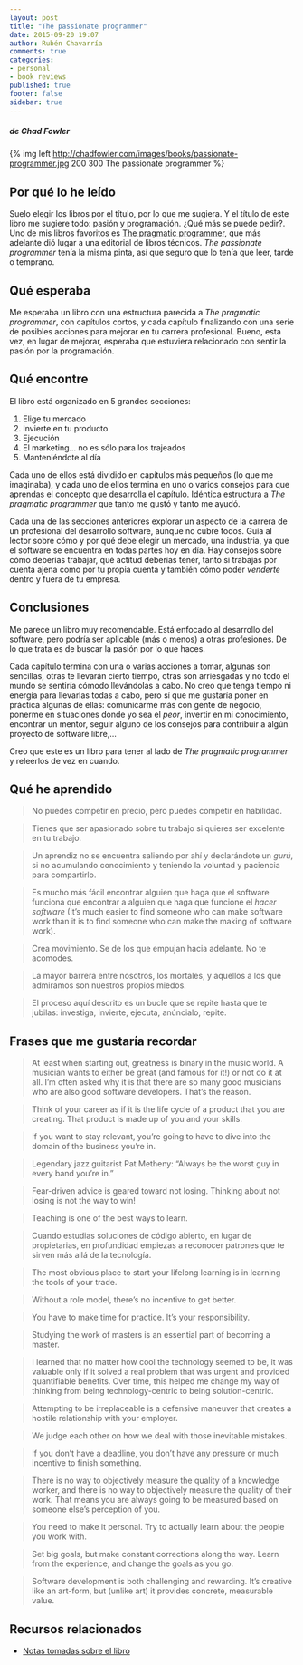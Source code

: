 ```yaml
---
layout: post
title: "The passionate programmer"
date: 2015-09-20 19:07
author: Rubén Chavarría
comments: true
categories: 
- personal
- book reviews
published: true
footer: false
sidebar: true
---
```


##### de Chad Fowler

{% img left http://chadfowler.com/images/books/passionate-programmer.jpg 200 300 The passionate programmer %}

## Por qué lo he leído

Suelo elegir los libros por el título, por lo que me sugiera. Y el título de
este libro me sugiere todo: pasión y programación. ¿Qué más se puede pedir?.
Uno de mis libros favoritos es [The pragmatic programmer][1], que más adelante
dió lugar a una editorial de libros técnicos. *The passionate programmer* tenía
la misma pinta, así que seguro que lo tenía que leer, tarde o temprano.

<!-- more -->

## Qué esperaba

Me esperaba un libro con una estructura parecida a *The pragmatic programmer*,
con capítulos cortos, y cada capítulo finalizando con una serie de posibles
acciones para mejorar en tu carrera profesional. Bueno, esta vez, en lugar de
mejorar, esperaba que estuviera relacionado con sentir la pasión por la
programación.

## Qué encontre

El libro está organizado en 5 grandes secciones:

1. Elige tu mercado
2. Invierte en tu producto
3. Ejecución
4. El marketing... no es sólo para los trajeados
5. Manteniéndote al día

Cada uno de ellos está dividido en capítulos más pequeños (lo que me
imaginaba), y cada uno de ellos termina en uno o varios consejos para que
aprendas el concepto que desarrolla el capítulo. Idéntica estructura a *The
pragmatic programmer* que tanto me gustó y tanto me ayudó.

Cada una de las secciones anteriores explorar un aspecto de la carrera de un
profesional del desarrollo software, aunque no cubre todos. Guía al lector
sobre cómo y por qué debe elegir un mercado, una industria, ya que el software
se encuentra en todas partes hoy en día. Hay consejos sobre cómo deberías
trabajar, qué actitud deberías tener, tanto si trabajas por cuenta ajena como
por tu propia cuenta y también cómo poder *venderte* dentro y fuera de tu
empresa. 

## Conclusiones

Me parece un libro muy recomendable. Está enfocado al desarrollo del software,
pero podría ser aplicable (más o menos) a otras profesiones. De lo que trata es
de buscar la pasión por lo que haces.

Cada capítulo termina con una o varias acciones a tomar, algunas son sencillas,
otras te llevarán cierto tiempo, otras son arriesgadas y no todo el mundo se
sentiría cómodo llevándolas a cabo. No creo que tenga tiempo ni energía para
llevarlas todas a cabo, pero sí que me gustaría poner en práctica algunas de
ellas: comunicarme más con gente de negocio, ponerme en situaciones donde yo
sea el *peor*, invertir en mi conocimiento, encontrar un mentor, seguir alguno
de los consejos para contribuir a algún proyecto de software libre,...

Creo que este es un libro para tener al lado de *The pragmatic programmer* y
releerlos de vez en cuando. 

## Qué he aprendido

> No puedes competir en precio, pero puedes competir en habilidad.

<!-- para separar quotes -->

> Tienes que ser apasionado sobre tu trabajo si quieres ser excelente
en tu trabajo.

<!-- para separar quotes -->

> Un aprendiz no se encuentra saliendo por ahí y declarándote un *gurú*, si no
acumulando conocimiento y teniendo la voluntad y paciencia para compartirlo.

<!-- para separar quotes -->

> Es mucho más fácil encontrar alguien que haga que el software funciona que
encontrar a alguien que haga que funcione el *hacer software* (It’s much
easier to find someone who can make software work than it is to find someone
who can make the making of software work).

<!-- para separar quotes -->

> Crea movimiento. Se de los que empujan hacia adelante. No te acomodes.

<!-- para separar quotes -->

> La mayor barrera entre nosotros, los mortales, y aquellos a los que admiramos
son nuestros propios miedos.

<!-- para separar quotes -->

> El proceso aquí descrito es un bucle que se repite hasta que te jubilas:
investiga, invierte, ejecuta, anúncialo, repite.

## Frases que me gustaría recordar

> At least when starting out, greatness is binary in the music world. A
musician wants to either be great (and famous for it!) or not do it at all.
I’m often asked why it is that there are so many good musicians who are also
good software developers. That’s the reason.

<!-- para separar quotes -->

> Think of your career as if it is the life cycle of a product that you are
creating. That product is made up of you and your skills.

<!-- para separar quotes -->

> If you want to stay relevant, you’re going to have to dive into the domain of
the business you’re in.

<!-- para separar quotes -->

> Legendary jazz guitarist Pat Metheny: “Always be the worst guy in every band
you’re in.”

<!-- para separar quotes -->

> Fear-driven advice is geared toward not losing. Thinking about not losing is
not the way to win!

<!-- para separar quotes -->

> Teaching is one of the best ways to learn.

<!-- para separar quotes -->

> Cuando estudias soluciones de código abierto, en lugar de propietarias, en
profundidad empiezas a reconocer patrones que te sirven más allá de la
tecnología.

<!-- para separar quotes -->

> The most obvious place to start your lifelong learning is in learning the
tools of your trade.

<!-- para separar quotes -->

> Without a role model, there’s no incentive to get better.

<!-- para separar quotes -->

> You have to make time for practice. It’s your responsibility.

<!-- para separar quotes -->

> Studying the work of masters is an essential part of becoming a master.

<!-- para separar quotes -->

> I learned that no matter how cool the technology seemed to be, it was
valuable only if it solved a real problem that was urgent and provided
quantifiable benefits. Over time, this helped me change my way of thinking
from being technology-centric to being solution-centric.

<!-- para separar quotes -->

> Attempting to be irreplaceable is a defensive maneuver that creates a hostile
relationship with your employer.

<!-- para separar quotes -->

> We judge each other on how we deal with those inevitable mistakes.

<!-- para separar quotes -->

> If you don’t have a deadline, you don’t have any pressure or much incentive
to finish something.

<!-- para separar quotes -->

> There is no way to objectively measure the quality of a knowledge worker, and
there is no way to objectively measure the quality of their work. That means
you are always going to be measured based on someone else’s perception of
you.

<!-- para separar quotes -->

> You need to make it personal. Try to actually learn about the people you work
with.

<!-- para separar quotes -->

> Set big goals, but make constant corrections along the way. Learn from the
experience, and change the goals as you go.

<!-- para separar quotes -->

> Software development is both challenging and rewarding. It’s creative like an
art-form, but (unlike art) it provides concrete, measurable value.

## Recursos relacionados

- [Notas tomadas sobre el libro][2]

[1]: https://pragprog.com/book/tpp/the-pragmatic-programmer
[2]: https://github.com/rchavarria/blog-post-incubator/blob/master/published-book-notes/passionate-programmer-by-chad-fowler.markdown

